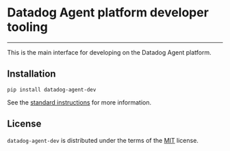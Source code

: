  # Datadog Agent platform developer tooling

-----

This is the main interface for developing on the Datadog Agent platform.

## Installation

```console
pip install datadog-agent-dev
```

See the [standard instructions](https://datadoghq.dev/datadog-agent/setup/#deva-recommended) for more information.

## License

`datadog-agent-dev` is distributed under the terms of the [MIT](https://spdx.org/licenses/MIT.html) license.
